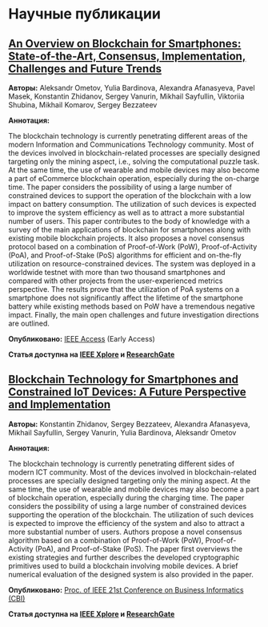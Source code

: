 # Научные публикации

## [An Overview on Blockchain for Smartphones: State-of-the-Art, Consensus, Implementation, Challenges and Future Trends](https://ieeexplore.ieee.org/stamp/stamp.jsp?tp=&arnumber=9104713)

**Авторы:** Aleksandr Ometov, Yulia Bardinova, Alexandra Afanasyeva, Pavel Masek, Konstantin Zhidanov, Sergey Vanurin, Mikhail Sayfullin, Viktoriia Shubina, Mikhail Komarov, Sergey Bezzateev

**Аннотация:**

The blockchain technology is currently penetrating different areas of the modern Information and Communications Technology community. Most of the devices involved in blockchain-related processes are specially designed targeting only the mining aspect, i.e., solving the computational puzzle task. At the same time, the use of wearable and mobile devices may also become a part of eCommerce blockchain operation, especially during the on-charge time. The paper considers the possibility of using a large number of constrained devices to support the operation of the blockchain with a low impact on battery consumption. The utilization of such devices is expected to improve the system efficiency as well as to attract a more substantial number of users. This paper contributes to the body of knowledge with a survey of the main applications of blockchain for smartphones along with existing mobile blockchain projects. It also proposes a novel consensus protocol based on a combination of Proof-of-Work (PoW), Proof-of-Activity (PoA), and Proof-of-Stake (PoS) algorithms for efficient and on-the-fly utilization on resource-constrained devices. The system was deployed in a worldwide testnet with more than two thousand smartphones and compared with other projects from the user-experienced metrics perspective. The results prove that the utilization of PoA systems on a smartphone does not significantly affect the lifetime of the smartphone battery while existing methods based on PoW have a tremendous negative impact. Finally, the main open challenges and future investigation directions are outlined.

**Опубликовано:** [IEEE Access](https://ieeexplore.ieee.org/xpl/RecentIssue.jsp?punumber=6287639) (Early Access)

**Статья доступна на [IEEE Xplore](https://ieeexplore.ieee.org/stamp/stamp.jsp?tp=&arnumber=9104713) и [ResearchGate](https://www.researchgate.net/publication/341812302_An_Overview_on_Blockchain_for_Smartphones_State-of-the-Art_Consensus_Implementation_Challenges_and_Future_Trends)**

## [Blockchain Technology for Smartphones and Constrained IoT Devices: A Future Perspective and Implementation](https://ieeexplore.ieee.org/abstract/document/8808043/)

**Авторы:** Konstantin Zhidanov, Sergey Bezzateev, Alexandra Afanasyeva, Mikhail Sayfullin, Sergey Vanurin, Yulia Bardinova, Aleksandr Ometov

**Аннотация:**

The blockchain technology is currently penetrating different sides of modern ICT community. Most of the devices involved in blockchain-related processes are specially designed targeting only the mining aspect. At the same time, the use of wearable and mobile devices may also become a part of blockchain operation, especially during the charging time. The paper considers the possibility of using a large number of constrained devices supporting the operation of the blockchain. The utilization of such devices is expected to improve the efficiency of the system and also to attract a more substantial number of users. Authors propose a novel consensus algorithm based on a combination of Proof-of-Work&nbsp;(PoW), Proof-of-Activity&nbsp;(PoA), and Proof-of-Stake&nbsp;(PoS). The paper first overviews the existing strategies and further describes the developed cryptographic primitives used to build a blockchain involving mobile devices. A brief numerical evaluation of the designed system is also provided in the paper.

**Опубликовано:** [Proc. of IEEE 21st Conference on Business Informatics (CBI)](https://ieeexplore.ieee.org/xpl/conhome/8790375/proceeding)

**Статья доступна на [IEEE Xplore](https://ieeexplore.ieee.org/abstract/document/8808043) и [ResearchGate](https://www.researchgate.net/publication/334671097_Blockchain_Technology_for_Smartphones_and_Constrained_IoT_Devices_A_Future_Perspective_and_Implementation)**